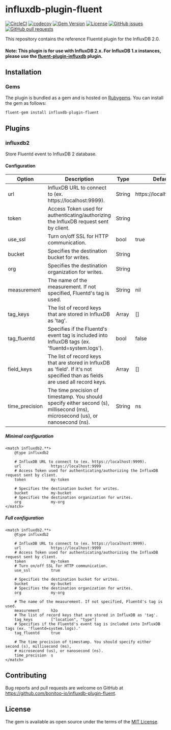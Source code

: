 # influxdb-plugin-fluent

[![CircleCI](https://circleci.com/gh/bonitoo-io/influxdb-plugin-fluent.svg?style=svg)](https://circleci.com/gh/bonitoo-io/influxdb-plugin-fluent)
[![codecov](https://codecov.io/gh/bonitoo-io/influxdb-plugin-fluent/branch/master/graph/badge.svg)](https://codecov.io/gh/bonitoo-io/influxdb-plugin-fluent)
[![Gem Version](https://badge.fury.io/rb/influxdb-plugin-fluent.svg)](https://badge.fury.io/rb/influxdb-plugin-fluent)
[![License](https://img.shields.io/github/license/bonitoo-io/influxdb-plugin-fluent.svg)](https://github.com/bonitoo-io/influxdb-plugin-fluent/blob/master/LICENSE)
[![GitHub issues](https://img.shields.io/github/issues-raw/bonitoo-io/influxdb-plugin-fluent.svg)](https://github.com/bonitoo-io/influxdb-plugin-fluent/issues)
[![GitHub pull requests](https://img.shields.io/github/issues-pr-raw/bonitoo-io/influxdb-plugin-fluent.svg)](https://github.com/bonitoo-io/influxdb-plugin-fluent/pulls)

This repository contains the reference Fluentd plugin for the InfluxDB 2.0.

#### Note: This plugin is for use with InfluxDB 2.x. For InfluxDB 1.x instances, please use the [fluent-plugin-influxdb](https://github.com/fangli/fluent-plugin-influxdb) plugin.

## Installation

### Gems

The plugin is bundled as a gem and is hosted on [Rubygems](https://rubygems.org/gems/influxdb-plugin-fluent).  You can install the gem as follows:

```
fluent-gem install influxdb-plugin-fluent
```

## Plugins

### influxdb2

Store Fluentd event to InfluxDB 2 database.

#### Configuration

| Option | Description | Type | Default |
|---|---|---|---|
| url | InfluxDB URL to connect to (ex. https://localhost:9999). | String | https://localhost:9999 |
| token | Access Token used for authenticating/authorizing the InfluxDB request sent by client. | String | |
| use_ssl | Turn on/off SSL for HTTP communication. | bool | true |
| bucket | Specifies the destination bucket for writes. | String | |
| org | Specifies the destination organization for writes. | String | |
| measurement | The name of the measurement. If not specified, Fluentd's tag is used. | String | nil |
| tag_keys | The list of record keys that are stored in InfluxDB as 'tag'. | Array | [] |
| tag_fluentd | Specifies if the Fluentd's event tag is included into InfluxDB tags (ex. 'fluentd=system.logs'). | bool | false |
| field_keys | The list of record keys that are stored in InfluxDB as 'field'. If it's not specified than as fields are used all record keys. | Array | [] |
| time_precision | The time precision of timestamp. You should specify either second (s), millisecond (ms), microsecond (us), or nanosecond (ns). | String | ns |

##### Minimal configuration

```
<match influxdb2.**>
    @type influxdb2

    # InfluxDB URL to connect to (ex. https://localhost:9999).
    url             https://localhost:9999
    # Access Token used for authenticating/authorizing the InfluxDB request sent by client.
    token           my-token

    # Specifies the destination bucket for writes.
    bucket          my-bucket
    # Specifies the destination organization for writes.
    org             my-org
</match>
```

##### Full configuration

```
<match influxdb2.**>
    @type influxdb2

    # InfluxDB URL to connect to (ex. https://localhost:9999).
    url             https://localhost:9999
    # Access Token used for authenticating/authorizing the InfluxDB request sent by client.
    token           my-token
    # Turn on/off SSL for HTTP communication.
    use_ssl         true

    # Specifies the destination bucket for writes.
    bucket          my-bucket
    # Specifies the destination organization for writes.
    org             my-org

    # The name of the measurement. If not specified, Fluentd's tag is used. 
    measurement     h2o
    # The list of record keys that are stored in InfluxDB as 'tag'.
    tag_keys        ["location", "type"]
    # Specifies if the Fluentd's event tag is included into InfluxDB tags (ex. 'fluentd=system.logs).'
    tag_fluentd     true
  
    # The time precision of timestamp. You should specify either second (s), millisecond (ms), 
    # microsecond (us), or nanosecond (ns).
    time_precision  s
</match>
```

## Contributing

Bug reports and pull requests are welcome on GitHub at https://github.com/bonitoo-io/influxdb-plugin-fluent.

## License

The gem is available as open source under the terms of the [MIT License](https://opensource.org/licenses/MIT).
